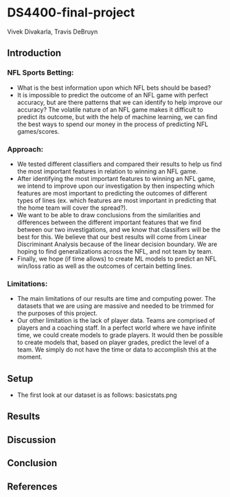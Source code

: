 # DS4400-final-project
Vivek Divakarla, Travis DeBruyn

## Introduction
### NFL Sports Betting:
- What is the best information upon which NFL bets should be based?
- It is impossible to predict the outcome of an NFL game with perfect accuracy, but are there patterns that we can identify to help improve our accuracy? The volatile nature of an NFL game makes it difficult to predict its outcome, but with the help of machine learning, we can find the best ways to spend our money in the process of predicting NFL games/scores.

### Approach:
- We tested different classifiers and compared their results to help us find the most important features in relation to winning an NFL game.
- After identifying the most important features to winning an NFL game, we intend to improve upon our investigation by then inspecting which features are most important to predicting the outcomes of different types of lines (ex. which features are most important in predicting that the home team will cover the spread?).
- We want to be able to draw conclusions from the similarities and differences between the different important features that we find between our two investigations, and we know that classifiers will be the best for this. We believe that our best results will come from Linear Discriminant Analysis because of the linear decision boundary. We are hoping to find generalizations across the NFL, and not team by team.
- Finally, we hope (if time allows) to create ML models to predict an NFL win/loss ratio as well as the outcomes of certain betting lines.


### Limitations:
- The main limitations of our results are time and computing power. The datasets that we are using are massive and needed to be trimmed for the purposes of this project.
- Our other limitation is the lack of player data. Teams are comprised of players and a coaching staff. In a perfect world where we have infinite time, we could create models to grade players. It would then be possible to create models that, based on player grades, predict the level of a team. We simply do not have the time or data to accomplish this at the moment.

## Setup
- The first look at our dataset is as follows: basicstats.png
## Results

## Discussion

## Conclusion

## References

